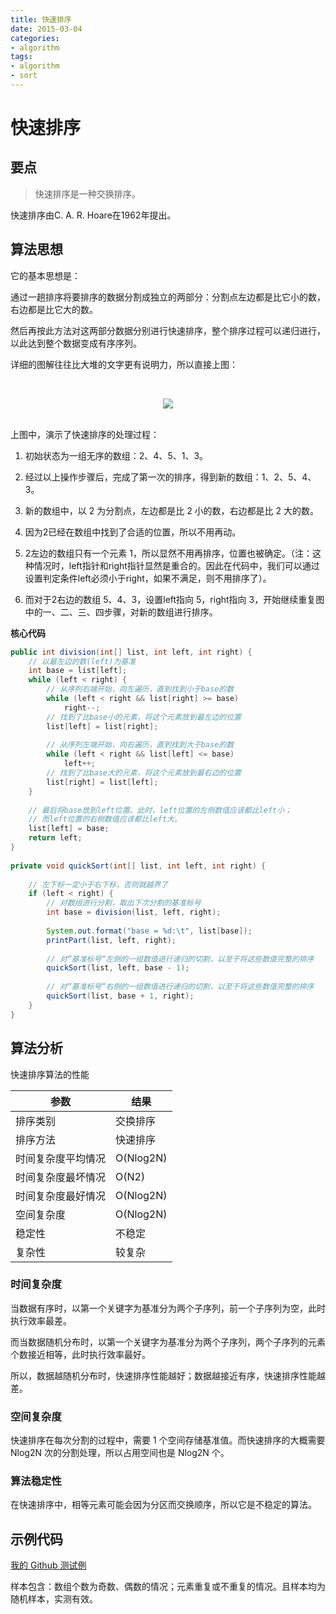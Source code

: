 ```yaml
---
title: 快速排序
date: 2015-03-04
categories:
- algorithm
tags:
- algorithm
- sort
---
```


# 快速排序

## 要点

> 快速排序是一种交换排序。

快速排序由C. A. R. Hoare在1962年提出。

## 算法思想

它的基本思想是：

通过一趟排序将要排序的数据分割成独立的两部分：分割点左边都是比它小的数，右边都是比它大的数。

然后再按此方法对这两部分数据分别进行快速排序，整个排序过程可以递归进行，以此达到整个数据变成有序序列。

详细的图解往往比大堆的文字更有说明力，所以直接上图：

<br><div align="center"><img src="http://oyz7npk35.bkt.clouddn.com//image/algorithm/sort/quick-sort.png"/></div><br>

上图中，演示了快速排序的处理过程：

1. 初始状态为一组无序的数组：2、4、5、1、3。

2. 经过以上操作步骤后，完成了第一次的排序，得到新的数组：1、2、5、4、3。

3. 新的数组中，以 2 为分割点，左边都是比 2 小的数，右边都是比 2 大的数。

4. 因为2已经在数组中找到了合适的位置，所以不用再动。

5. 2左边的数组只有一个元素 1，所以显然不用再排序，位置也被确定。（注：这种情况时，left指针和right指针显然是重合的。因此在代码中，我们可以通过设置判定条件left必须小于right，如果不满足，则不用排序了）。

6. 而对于2右边的数组 5、4、3，设置left指向 5，right指向 3，开始继续重复图中的一、二、三、四步骤，对新的数组进行排序。

**核心代码**

```java
public int division(int[] list, int left, int right) {
    // 以最左边的数(left)为基准
    int base = list[left];
    while (left < right) {
        // 从序列右端开始，向左遍历，直到找到小于base的数
        while (left < right && list[right] >= base)
            right--;
        // 找到了比base小的元素，将这个元素放到最左边的位置
        list[left] = list[right];
 
        // 从序列左端开始，向右遍历，直到找到大于base的数
        while (left < right && list[left] <= base)
            left++;
        // 找到了比base大的元素，将这个元素放到最右边的位置
        list[right] = list[left];
    }
 
    // 最后将base放到left位置。此时，left位置的左侧数值应该都比left小；
    // 而left位置的右侧数值应该都比left大。
    list[left] = base;
    return left;
}
 
private void quickSort(int[] list, int left, int right) {
 
    // 左下标一定小于右下标，否则就越界了
    if (left < right) {
        // 对数组进行分割，取出下次分割的基准标号
        int base = division(list, left, right);
 
        System.out.format("base = %d:\t", list[base]);
        printPart(list, left, right);
 
        // 对“基准标号“左侧的一组数值进行递归的切割，以至于将这些数值完整的排序
        quickSort(list, left, base - 1);
 
        // 对“基准标号“右侧的一组数值进行递归的切割，以至于将这些数值完整的排序
        quickSort(list, base + 1, right);
    }
}
```

## 算法分析

快速排序算法的性能

| 参数        | 结果        |
| --------- | --------- |
| 排序类别      | 交换排序      |
| 排序方法      | 快速排序      |
| 时间复杂度平均情况 | O(Nlog2N) |
| 时间复杂度最坏情况 | O(N2)     |
| 时间复杂度最好情况 | O(Nlog2N) |
| 空间复杂度     | O(Nlog2N) |
| 稳定性       | 不稳定       |
| 复杂性       | 较复杂       |

### 时间复杂度

当数据有序时，以第一个关键字为基准分为两个子序列，前一个子序列为空，此时执行效率最差。

而当数据随机分布时，以第一个关键字为基准分为两个子序列，两个子序列的元素个数接近相等，此时执行效率最好。

所以，数据越随机分布时，快速排序性能越好；数据越接近有序，快速排序性能越差。

### 空间复杂度

快速排序在每次分割的过程中，需要 1 个空间存储基准值。而快速排序的大概需要 Nlog2N 次的分割处理，所以占用空间也是 Nlog2N 个。

### 算法稳定性

在快速排序中，相等元素可能会因为分区而交换顺序，所以它是不稳定的算法。

## 示例代码

[我的 Github 测试例](https://github.com/dunwu/algorithm-notes/blob/master/codes/src/test/java/io/github/dunwu/algorithm/sort/SortStrategyTest.java)

样本包含：数组个数为奇数、偶数的情况；元素重复或不重复的情况。且样本均为随机样本，实测有效。
